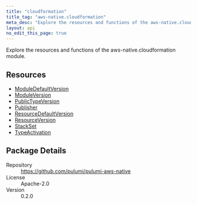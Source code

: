 ```yaml
---
title: "cloudformation"
title_tag: "aws-native.cloudformation"
meta_desc: "Explore the resources and functions of the aws-native.cloudformation module."
layout: api
no_edit_this_page: true
---
```


<!-- WARNING: this file was generated by Pulumi Docs Generator. -->
<!-- Do not edit by hand unless you're certain you know what you are doing! -->

Explore the resources and functions of the aws-native.cloudformation module.

<h2 id="resources">Resources</h2>
<ul class="api">
    <li><a href="moduledefaultversion" title="ModuleDefaultVersion"><span class="symbol resource"></span>ModuleDefaultVersion</a></li>
    <li><a href="moduleversion" title="ModuleVersion"><span class="symbol resource"></span>ModuleVersion</a></li>
    <li><a href="publictypeversion" title="PublicTypeVersion"><span class="symbol resource"></span>PublicTypeVersion</a></li>
    <li><a href="publisher" title="Publisher"><span class="symbol resource"></span>Publisher</a></li>
    <li><a href="resourcedefaultversion" title="ResourceDefaultVersion"><span class="symbol resource"></span>ResourceDefaultVersion</a></li>
    <li><a href="resourceversion" title="ResourceVersion"><span class="symbol resource"></span>ResourceVersion</a></li>
    <li><a href="stackset" title="StackSet"><span class="symbol resource"></span>StackSet</a></li>
    <li><a href="typeactivation" title="TypeActivation"><span class="symbol resource"></span>TypeActivation</a></li>
</ul>

<h2 id="package-details">Package Details</h2>
<dl class="package-details">
	<dt>Repository</dt>
	<dd><a href="https://github.com/pulumi/pulumi-aws-native">https://github.com/pulumi/pulumi-aws-native</a></dd>
	<dt>License</dt>
	<dd>Apache-2.0</dd>
	<dt>Version</dt>
	<dd>0.2.0</dd>
</dl>

